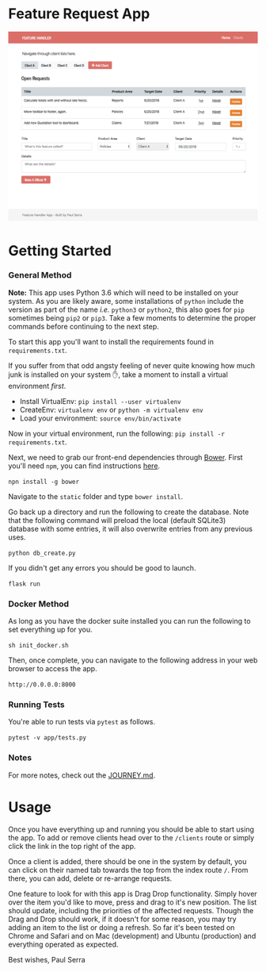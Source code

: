 Feature Request App
===================

![Main Page of App](https://raw.githubusercontent.com/Addiction2Code/feature-request-application/master/screenshots/main-page.png)

Getting Started
===============

### General Method

**Note:** This app uses Python 3.6 which will need to be installed on your system. As you are likely aware, some installations of `python` include the version as part of the name *i.e.* `python3` or `python2`, this also goes for `pip` sometimes being `pip2` or `pip3`. Take a few moments to determine the proper commands before continuing to the next step.

To start this app you'll want to install the requirements found in `requirements.txt`.

If you suffer from that odd angsty feeling of never quite knowing how much junk is installed on your system ✋, take a moment to install a virtual environment _first_.

- Install VirtualEnv: `pip install --user virtualenv`
- CreateEnv: `virtualenv env` or `python -m virtualenv env`
- Load your environment: `source env/bin/activate`

Now in your virtual environment, run the following: `pip install -r requirements.txt`.

Next, we need to grab our front-end dependencies through [Bower](https://bower.io/). First you'll need `npm`, you can find instructions [here](https://www.npmjs.com/get-npm).

`npn install -g bower`

Navigate to the `static` folder and type `bower install`.

Go back up a directory and run the following to create the database. Note that the following command will preload the local (default SQLite3) database with some entries, it will also overwrite entries from any previous uses.

`python db_create.py`

If you didn't get any errors you should be good to launch.

`flask run`

### Docker Method

As long as you have the docker suite installed you can run the following to set everything up for you.

`sh init_docker.sh`

Then, once complete, you can navigate to the following address in your web browser to access the app.

`http://0.0.0.0:8000`

### Running Tests

You're able to run tests via `pytest` as follows.

`pytest -v app/tests.py`

### Notes

For more notes, check out the [JOURNEY.md](JOURNEY.md).

Usage
=====

Once you have everything up and running you should be able to start using the app. To add or remove clients head over to the `/clients` route or simply click the link in the top right of the app.

Once a client is added, there should be one in the system by default, you can click on their named tab towards the top from the index route `/`. From there, you can add, delete or re-arrange requests.

One feature to look for with this app is Drag Drop functionality. Simply hover over the item you'd like to move, press and drag to it's new position. The list should update, including the priorities of the affected requests. Though the Drag and Drop should work, if it doesn't for some reason, you may try adding an item to the list or doing a refresh. So far it's been tested on Chrome and Safari and on Mac (development) and Ubuntu (production) and everything operated as expected.

Best wishes, Paul Serra
